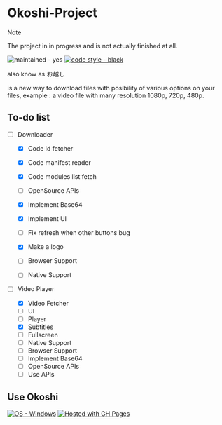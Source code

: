 # Okoshi-Project
> [!NOTE]
> The project in in progress and is not actually finished at all.

![maintained - yes](https://img.shields.io/badge/maintained-yes-blue) [![code style - black](https://img.shields.io/badge/code_style-black-blue)](https://black.readthedocs.io/ "Go to Black homepage")



also know as お越し

is a new way to download files with posibility of various options on your files, example : a video file with many resolution 1080p, 720p, 480p. 


## To-do list

- [ ] Downloader

  - [X] Code id fetcher
  - [X] Code manifest reader
  - [X] Code modules list fetch
  - [ ] OpenSource APIs
  - [X] Implement Base64
  - [X] Implement UI    
  - [ ] Fix refresh when other buttons bug
  - [X] Make a logo
  - [ ] Browser Support
  - [ ] Native Support

      
- [ ] Video Player

  - [X] Video Fetcher
  - [ ] UI
  - [ ] Player
  - [X] Subtitles
  - [ ] Fullscreen
  - [ ] Native Support
  - [ ] Browser Support
  - [ ] Implement Base64
  - [ ] OpenSource APIs
  - [ ] Use APIs

## Use Okoshi
[![OS - Windows](https://img.shields.io/badge/OS-Windows-blue?logo=windows&logoColor=white)](https://www.microsoft.com/ "Go to Microsoft homepage") [![Hosted with GH Pages](https://img.shields.io/badge/Hosted_with-GitHub_Pages-blue?logo=github&logoColor=white)](https://pages.github.com/ "Go to GitHub Pages homepage")
